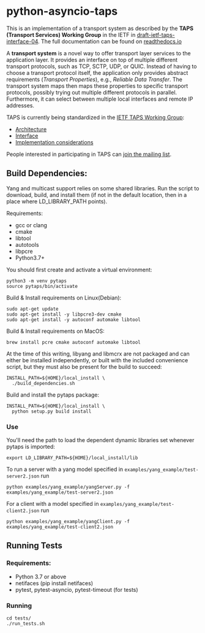 # python-asyncio-taps

This is an implementation of a transport system as described by the **TAPS (Transport Services) Working Group** in the IETF in [draft-ietf-taps-interface-04](https://tools.ietf.org/html/draft-ietf-taps-interface-04). The full documentation can be found on [readthedocs.io](https://pytaps.readthedocs.io/en/latest/index.html)

A **transport system** is a novel way to offer transport layer services to the application layer.
It provides an interface on top of multiple different transport protocols, such as TCP, SCTP, UDP, or QUIC. Instead of having to choose a transport protocol itself, the application only provides abstract requirements (*Transport Properties*), e.g., *Reliable Data Transfer*. The transport system maps then maps these properties to specific transport protocols, possibly trying out multiple different protocols in parallel. Furthermore, it can select between multiple local interfaces and remote IP addresses.

TAPS is currently being standardized in the [IETF TAPS Working Group](https://datatracker.ietf.org/wg/taps/about/):

- [Architecture](https://datatracker.ietf.org/doc/draft-ietf-taps-arch/)
- [Interface](https://datatracker.ietf.org/doc/draft-ietf-taps-interface/)
- [Implementation considerations](https://datatracker.ietf.org/doc/draft-ietf-taps-impl/)

People interested in participating in TAPS can [join the mailing list](https://www.ietf.org/mailman/listinfo/taps).

## Build Dependencies:

Yang and multicast support relies on some shared libraries.  Run the script to
download, build, and install them (if not in the default location, then in a place
where LD_LIBRARY_PATH points).

Requirements:

- gcc or clang
- cmake
- libtool
- autotools
- libpcre
- Python3.7+

You should first create and activate a virtual environment:

~~~
python3 -m venv pytaps
source pytaps/bin/activate
~~~

Build & Install requirements on Linux(Debian):

~~~
sudo apt-get update
sudo apt-get install -y libpcre3-dev cmake
sudo apt-get install -y autoconf automake libtool
~~~

Build & Install requirements on MacOS:

~~~
brew install pcre cmake autoconf automake libtool
~~~

At the time of this writing, libyang and libmcrx are not packaged and can either
be installed independently, or built with the included convenience script, but
they must also be present for the build to succeed:

~~~
INSTALL_PATH=${HOME}/local_install \
  ./build_dependencies.sh
~~~

Build and install the pytaps package:

~~~
INSTALL_PATH=${HOME}/local_install \
  python setup.py build install
~~~

### Use

You'll need the path to load the dependent dynamic libraries set whenever pytaps is imported:

	export LD_LIBRARY_PATH=${HOME}/local_install/lib

To run a server with a yang model specified in `examples/yang_example/test-server2.json` run

	python examples/yang_example/yangServer.py -f examples/yang_example/test-server2.json

For a client with a model specified in `examples/yang_example/test-client2.json` run

	python examples/yang_example/yangClient.py -f examples/yang_example/test-client2.json

## Running Tests

### Requirements:

- Python 3.7 or above
- netifaces (pip install netifaces)
- pytest, pytest-asyncio, pytest-timeout (for tests)

### Running

	cd tests/
	./run_tests.sh

